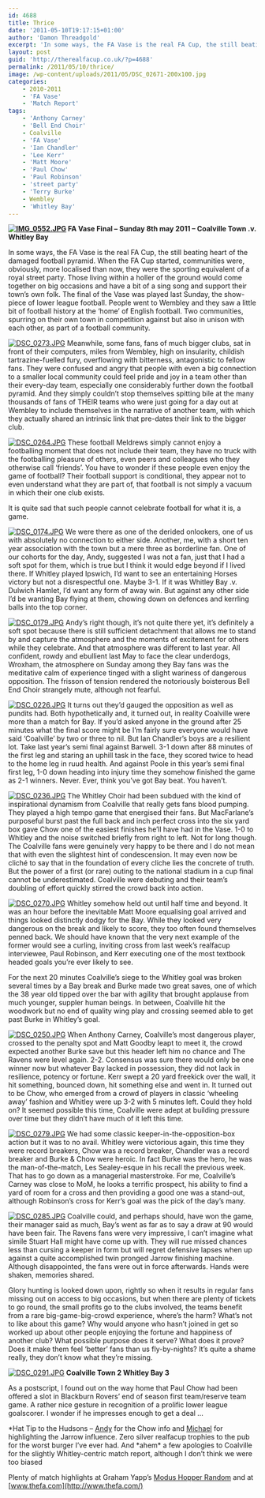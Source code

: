 ```yaml
---
id: 4688
title: Thrice
date: '2011-05-10T19:17:15+01:00'
author: 'Damon Threadgold'
excerpt: 'In some ways, the FA Vase is the real FA Cup, the still beating heart of the damaged football pyramid. When the FA Cup started, communities were, obviously, more localised than now, they were the sporting equivalent of a royal street party'
layout: post
guid: 'http://therealfacup.co.uk/?p=4688'
permalink: /2011/05/10/thrice/
image: /wp-content/uploads/2011/05/DSC_02671-200x100.jpg
categories:
    - 2010-2011
    - 'FA Vase'
    - 'Match Report'
tags:
    - 'Anthony Carney'
    - 'Bell End Choir'
    - Coalville
    - 'FA Vase'
    - 'Ian Chandler'
    - 'Lee Kerr'
    - 'Matt Moore'
    - 'Paul Chow'
    - 'Paul Robinson'
    - 'street party'
    - 'Terry Burke'
    - Wembley
    - 'Whitley Bay'
---
```


**[![IMG_0552.JPG](http://lh6.ggpht.com/_3L4_Y2OBz2M/Tcl7LEWoa6I/AAAAAAAAD2I/w36NnqrvLFE/s320/IMG_0552.JPG)](http://lh6.ggpht.com/_3L4_Y2OBz2M/Tcl7LEWoa6I/AAAAAAAAD2I/w36NnqrvLFE/w800/IMG_0552.JPG) FA Vase Final – Sunday 8th may 2011 – Coalville Town .v. Whitley Bay**

In some ways, the FA Vase is the real FA Cup, the still beating heart of the damaged football pyramid. When the FA Cup started, communities were, obviously, more localised than now, they were the sporting equivalent of a royal street party. Those living within a holler of the ground would come together on big occasions and have a bit of a sing song and support their town’s own folk. The final of the Vase was played last Sunday, the show-piece of lower league football. People went to Wembley and they saw a little bit of football history at the ‘home’ of English football. Two communities, spurring on their own town in competition against but also in unison with each other, as part of a football community.

[![DSC_0273.JPG](http://lh3.ggpht.com/_3L4_Y2OBz2M/Tccml2Jk-wI/AAAAAAAADxU/vRJnUzHQfbo/s320/DSC_0273.JPG)](http://lh3.ggpht.com/_3L4_Y2OBz2M/Tccml2Jk-wI/AAAAAAAADxU/vRJnUzHQfbo/w800/DSC_0273.JPG) Meanwhile, some fans, fans of much bigger clubs, sat in front of their computers, miles from Wembley, high on insularity, childish tartrazine-fuelled fury, overflowing with bitterness, antagonistic to fellow fans. They were confused and angry that people with even a big connection to a smaller local community could feel pride and joy in a team other than their every-day team, especially one considerably further down the football pyramid. And they simply couldn’t stop themselves spitting bile at the many thousands of fans of THEIR teams who were just going for a day out at Wembley to include themselves in the narrative of another team, with which they actually shared an intrinsic link that pre-dates their link to the bigger club.

[![DSC_0264.JPG](http://lh3.ggpht.com/_3L4_Y2OBz2M/TccmdLV3wyI/AAAAAAAADxA/p7rCDzZ0Cnw/s320/DSC_0264.JPG)](http://lh3.ggpht.com/_3L4_Y2OBz2M/TccmdLV3wyI/AAAAAAAADxA/p7rCDzZ0Cnw/w800/DSC_0264.JPG) These football Meldrews simply cannot enjoy a footballing moment that does not include their team, they have no truck with the footballing pleasure of others, even peers and colleagues who they otherwise call ‘friends’. You have to wonder if these people even enjoy the game of football? Their football support is conditional, they appear not to even understand what they are part of, that football is not simply a vacuum in which their one club exists.

It is quite sad that such people cannot celebrate football for what it is, a game.

[![DSC_0174.JPG](http://lh4.ggpht.com/_3L4_Y2OBz2M/TcckVSuTamI/AAAAAAAADuM/Qac-YL808jM/s320/DSC_0174.JPG)](http://lh4.ggpht.com/_3L4_Y2OBz2M/TcckVSuTamI/AAAAAAAADuM/Qac-YL808jM/w800/DSC_0174.JPG) We were there as one of the derided onlookers, one of us with absolutely no connection to either side. Another, me, with a short ten year association with the town but a mere three as borderline fan. One of our cohorts for the day, Andy, suggested I was not a fan, just that I had a soft spot for them, which is true but I think it would edge beyond if I lived there. If Whitley played Ipswich, I’d want to see an entertaining Horses victory but not a disrespectful one. Maybe 3-1. If it was Whitley Bay .v. Dulwich Hamlet, I’d want any form of away win. But against any other side I’d be wanting Bay flying at them, chowing down on defences and kerrling balls into the top corner.

[![DSC_0179.JPG](http://lh4.ggpht.com/_3L4_Y2OBz2M/Tcckj-IlL_I/AAAAAAAADuc/QOhM45yvpcs/s320/DSC_0179.JPG)](http://lh4.ggpht.com/_3L4_Y2OBz2M/Tcckj-IlL_I/AAAAAAAADuc/QOhM45yvpcs/w800/DSC_0179.JPG) Andy’s right though, it’s not quite there yet, it’s definitely a soft spot because there is still sufficient detachment that allows me to stand by and capture the atmosphere and the moments of excitement for others while they celebrate. And that atmosphere was different to last year. All confident, rowdy and ebullient last May to face the clear underdogs, Wroxham, the atmosphere on Sunday among they Bay fans was the meditative calm of experience tinged with a slight wariness of dangerous opposition. The frisson of tension rendered the notoriously boisterous Bell End Choir strangely mute, although not fearful.

[![DSC_0226.JPG](http://lh4.ggpht.com/_3L4_Y2OBz2M/TcclaMrk3GI/AAAAAAAADvo/h4Kvl5_Hvl0/s320/DSC_0226.JPG)](http://lh4.ggpht.com/_3L4_Y2OBz2M/TcclaMrk3GI/AAAAAAAADvo/h4Kvl5_Hvl0/w800/DSC_0226.JPG) It turns out they’d gauged the opposition as well as pundits had. Both hypothetically and, it turned out, in reality Coalville were more than a match for Bay. If you’d asked anyone in the ground after 25 minutes what the final score might be I’m fairly sure everyone would have said ‘Coalville’ by two or three to nil. But Ian Chandler’s boys are a resilient lot. Take last year’s semi final against Barwell. 3-1 down after 88 minutes of the first leg and staring an uphill task in the face, they scored twice to head to the home leg in ruud health. And against Poole in this year’s semi final first leg, 1-0 down heading into injury time they somehow finished the game as 2-1 winners. Never. Ever, think you’ve got Bay beat. You haven’t.

[![DSC_0236.JPG](http://lh5.ggpht.com/_3L4_Y2OBz2M/TcclsOEJWVI/AAAAAAAADv8/k46s083uxNM/s320/DSC_0236.JPG)](http://lh5.ggpht.com/_3L4_Y2OBz2M/TcclsOEJWVI/AAAAAAAADv8/k46s083uxNM/w800/DSC_0236.JPG) The Whitley Choir had been subdued with the kind of inspirational dynamism from Coalville that really gets fans blood pumping. They played a high tempo game that energised their fans. But MacFarlane’s purposeful burst past the full back and inch perfect cross into the six yard box gave Chow one of the easiest finishes he’ll have had in the Vase. 1-0 to Whitley and the noise switched briefly from right to left. Not for long though. The Coalville fans were genuinely very happy to be there and I do not mean that with even the slightest hint of condescension. It may even now be cliché to say that in the foundation of every cliche lies the concrete of truth. But the power of a first (or rare) outing to the national stadium in a cup final cannot be underestimated. Coalville were debuting and their team’s doubling of effort quickly stirred the crowd back into action.

[![DSC_0270.JPG](http://lh3.ggpht.com/_3L4_Y2OBz2M/Tccmh1Xc3bI/AAAAAAAADxI/a1PVQ3xVvWo/s320/DSC_0270.JPG)](http://lh3.ggpht.com/_3L4_Y2OBz2M/Tccmh1Xc3bI/AAAAAAAADxI/a1PVQ3xVvWo/w800/DSC_0270.JPG) Whitley somehow held out until half time and beyond. It was an hour before the inevitable Matt Moore equalising goal arrived and things looked distinctly dodgy for the Bay. While they looked very dangerous on the break and likely to score, they too often found themselves penned back. We should have known that the very next example of the former would see a curling, inviting cross from last week’s realfacup interviewee, Paul Robinson, and Kerr executing one of the most textbook headed goals you’re ever likely to see.

For the next 20 minutes Coalville’s siege to the Whitley goal was broken several times by a Bay break and Burke made two great saves, one of which the 38 year old tipped over the bar with agility that brought applause from much younger, suppler human beings. In between, Coalville hit the woodwork but no end of quality wing play and crossing seemed able to get past Burke in Whitley’s goal.

[![DSC_0250.JPG](http://lh4.ggpht.com/_3L4_Y2OBz2M/TccmHyYhScI/AAAAAAAADwc/6UKNDGTs5Xc/s320/DSC_0250.JPG)](http://lh4.ggpht.com/_3L4_Y2OBz2M/TccmHyYhScI/AAAAAAAADwc/6UKNDGTs5Xc/w800/DSC_0250.JPG) When Anthony Carney, Coalville’s most dangerous player, crossed to the penalty spot and Matt Goodby leapt to meet it, the crowd expected another Burke save but this header left him no chance and The Ravens were level again. 2-2. Consensus was sure there would only be one winner now but whatever Bay lacked in possession, they did not lack in resilience, potency or fortune. Kerr swept a 20 yard freekick over the wall, it hit something, bounced down, hit something else and went in. It turned out to be Chow, who emerged from a crowd of players in classic ‘wheeling away’ fashion and Whitley were up 3-2 with 5 minutes left. Could they hold on? It seemed possible this time, Coalville were adept at building pressure over time but they didn’t have much of it left this time.

[![DSC_0279.JPG](http://lh4.ggpht.com/_3L4_Y2OBz2M/TccmtxKlfNI/AAAAAAAADxk/J2YMapa8Hs4/s320/DSC_0279.JPG)](http://lh4.ggpht.com/_3L4_Y2OBz2M/TccmtxKlfNI/AAAAAAAADxk/J2YMapa8Hs4/w800/DSC_0279.JPG) We had some classic keeper-in-the-opposition-box action but it was to no avail. Whitley were victorious again, this time they were record breakers, Chow was a record breaker, Chandler was a record breaker and Burke &amp; Chow were heroic. In fact Burke was the hero, he was the man-of-the-match, Les Sealey-esque in his recall the previous week. That has to go down as a managerial masterstroke. For me, Coalville’s Carney was close to MoM, he looks a terrific prospect, his ability to find a yard of room for a cross and then providing a good one was a stand-out, although Robinson’s cross for Kerr’s goal was the pick of the day’s many.

[![DSC_0285.JPG](http://lh5.ggpht.com/_3L4_Y2OBz2M/Tccm9l67J-I/AAAAAAAADx8/ufm9kG_QUsM/s320/DSC_0285.JPG)](http://lh5.ggpht.com/_3L4_Y2OBz2M/Tccm9l67J-I/AAAAAAAADx8/ufm9kG_QUsM/w800/DSC_0285.JPG) Coalville could, and perhaps should, have won the game, their manager said as much, Bay’s went as far as to say a draw at 90 would have been fair. The Ravens fans were very impressive, I can’t imagine what simile Stuart Hall might have come up with. They will rue missed chances less than cursing a keeper in form but will regret defensive lapses when up against a quite accomplished twin pronged Jarrow finishing machine. Although disappointed, the fans were out in force afterwards. Hands were shaken, memories shared.

Glory hunting is looked down upon, rightly so when it results in regular fans missing out on access to big occasions, but when there are plenty of tickets to go round, the small profits go to the clubs involved, the teams benefit from a rare big-game-big-crowd experience, where’s the harm? What’s not to like about this game? Why would anyone who hasn’t joined in get so worked up about other people enjoying the fortune and happiness of another club? What possible purpose does it serve? What does it prove? Does it make them feel ‘better’ fans than us fly-by-nights? It’s quite a shame really, they don’t know what they’re missing.

[![DSC_0291.JPG](http://lh6.ggpht.com/_3L4_Y2OBz2M/TccnJMHuVZI/AAAAAAAADyI/JKEC_kLtODI/s320/DSC_0291.JPG)](http://lh6.ggpht.com/_3L4_Y2OBz2M/TccnJMHuVZI/AAAAAAAADyI/JKEC_kLtODI/w800/DSC_0291.JPG) **Coalville Town 2 Whitley Bay 3**

As a postscript, I found out on the way home that Paul Chow had been offered a slot in Blackburn Rovers’ end of season first team/reserve team game. A rather nice gesture in recognition of a prolific lower league goalscorer. I wonder if he impresses enough to get a deal …

\*Hat Tip to the Hudsons – [Andy](http://twitter.com/#!/HuddoHudson) for the Chow info and [Michael](http://twitter.com/#!/DolphinHotel) for highlighting the Jarrow influence. Zero silver realfacup trophies to the pub for the worst burger I’ve ever had. And \*ahem\* a few apologies to Coalville for the slightly Whitley-centric match report, although I don’t think we were too biased

Plenty of match highlights at Graham Yapp’s [Modus Hopper Random](http://modushopperrandom.blogspot.com/2011/05/hway-bay.html) and at [www.thefa.com](http://www.thefa.com/)
